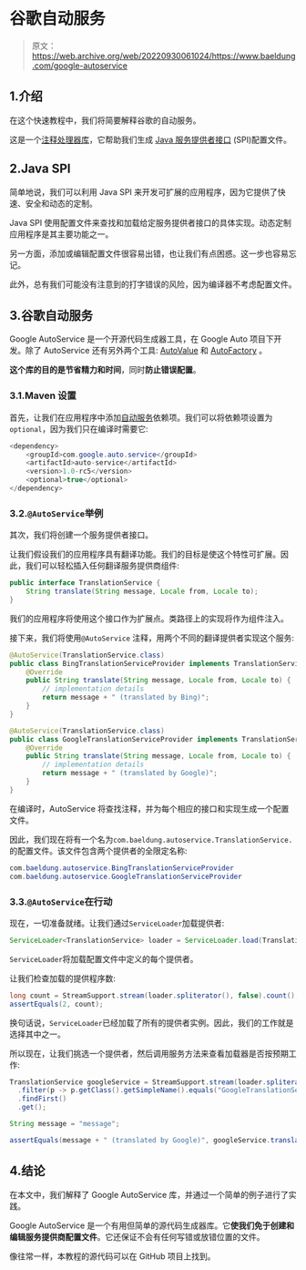 # 谷歌自动服务

> 原文：<https://web.archive.org/web/20220930061024/https://www.baeldung.com/google-autoservice>

## 1.介绍

在这个快速教程中，我们将简要解释谷歌的自动服务。

这是一个[注释处理器库](/web/20220626203526/https://www.baeldung.com/java-annotation-processing-builder)，它帮助我们生成 [Java 服务提供者接口](/web/20220626203526/https://www.baeldung.com/java-spi) (SPI)配置文件。

## 2.Java SPI

简单地说，我们可以利用 Java SPI 来开发可扩展的应用程序，因为它提供了快速、安全和动态的定制。

Java SPI 使用配置文件来查找和加载给定服务提供者接口的具体实现。动态定制应用程序是其主要功能之一。

另一方面，添加或编辑配置文件很容易出错，也让我们有点困惑。这一步也容易忘记。

此外，总有我们可能没有注意到的打字错误的风险，因为编译器不考虑配置文件。

## 3.谷歌自动服务

Google AutoService 是一个开源代码生成器工具，在 Google Auto 项目下开发。除了 AutoService 还有另外两个工具: [AutoValue](/web/20220626203526/https://www.baeldung.com/introduction-to-autovalue) 和 [AutoFactory](/web/20220626203526/https://www.baeldung.com/autofactory) 。

**这个库的目的是节省精力和时间**，同时**防止错误配置**。

### 3.1.Maven 设置

首先，让我们在应用程序中添加[自动服务](https://web.archive.org/web/20220626203526/https://search.maven.org/search?q=g:com.google.auto.service%20AND%20a:auto-service&core=gav)依赖项。我们可以将依赖项设置为`optional`，因为我们只在编译时需要它:

```java
<dependency>
    <groupId>com.google.auto.service</groupId>
    <artifactId>auto-service</artifactId>
    <version>1.0-rc5</version>
    <optional>true</optional>
</dependency>
```

### 3.2.`@AutoService`举例

其次，我们将创建一个服务提供者接口。

让我们假设我们的应用程序具有翻译功能。我们的目标是使这个特性可扩展。因此，我们可以轻松插入任何翻译服务提供商组件:

```java
public interface TranslationService {
    String translate(String message, Locale from, Locale to);
}
```

我们的应用程序将使用这个接口作为扩展点。类路径上的实现将作为组件注入。

接下来，我们将使用`@AutoService` 注释，用两个不同的翻译提供者实现这个服务:

```java
@AutoService(TranslationService.class)
public class BingTranslationServiceProvider implements TranslationService {
    @Override
    public String translate(String message, Locale from, Locale to) {
        // implementation details
        return message + " (translated by Bing)"; 
    }
}
```

```java
@AutoService(TranslationService.class)
public class GoogleTranslationServiceProvider implements TranslationService {
    @Override
    public String translate(String message, Locale from, Locale to) {
        // implementation details
        return message + " (translated by Google)"; 
    }
}
```

在编译时，AutoService 将查找注释，并为每个相应的接口和实现生成一个配置文件。

因此，我们现在将有一个名为`com.baeldung.autoservice.TranslationService.`的配置文件。该文件包含两个提供者的全限定名称:

```java
com.baeldung.autoservice.BingTranslationServiceProvider
com.baeldung.autoservice.GoogleTranslationServiceProvider
```

### 3.3.`@AutoService`在行动

现在，一切准备就绪。让我们通过`ServiceLoader`加载提供者:

```java
ServiceLoader<TranslationService> loader = ServiceLoader.load(TranslationService.class);
```

`ServiceLoader`将加载配置文件中定义的每个提供者。

让我们检查加载的提供程序数:

```java
long count = StreamSupport.stream(loader.spliterator(), false).count();
assertEquals(2, count);
```

换句话说，`ServiceLoader`已经加载了所有的提供者实例。因此，我们的工作就是选择其中之一。

所以现在，让我们挑选一个提供者，然后调用服务方法来查看加载器是否按预期工作:

```java
TranslationService googleService = StreamSupport.stream(loader.spliterator(), false)
  .filter(p -> p.getClass().getSimpleName().equals("GoogleTranslationServiceProvider"))
  .findFirst()
  .get();

String message = "message";

assertEquals(message + " (translated by Google)", googleService.translate(message, null, null));
```

## 4.结论

在本文中，我们解释了 Google AutoService 库，并通过一个简单的例子进行了实践。

Google AutoService 是一个有用但简单的源代码生成器库。它**使我们免于创建和编辑服务提供商配置文件**。它还保证不会有任何写错或放错位置的文件。

像往常一样，本教程的源代码可以在 GitHub 项目上找到。